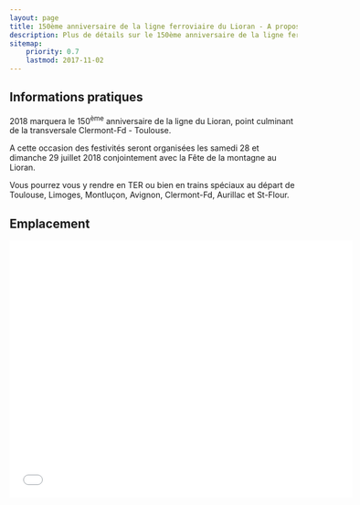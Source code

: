 ```yaml
---
layout: page
title: 150ème anniversaire de la ligne ferroviaire du Lioran - A propos
description: Plus de détails sur le 150ème anniversaire de la ligne ferroviaire du Lioran 
sitemap:
    priority: 0.7
    lastmod: 2017-11-02
---
```

## Informations pratiques

2018 marquera le 150<sup>ème</sup> anniversaire de la ligne du Lioran, point culminant de la transversale Clermont-Fd - Toulouse.

A cette occasion des festivités seront organisées les samedi 28 et dimanche 29 juillet 2018 conjointement avec la Fête de la montagne au Lioran.

Vous pourrez vous y rendre en TER ou bien en trains spéciaux au départ de Toulouse, Limoges, Montluçon, Avignon, Clermont-Fd, Aurillac et St-Flour.

## Emplacement

<center>
  <iframe src="{{ site.map.lioran_url }}" width="600" height="450" frameborder="0" style="border:0" allowfullscreen></iframe>
</center>
